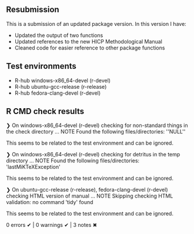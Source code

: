 ## Resubmission
This is a submission of an updated package version. In this version I have:

* Updated the output of two functions
* Updated references to the new HICP Methodological Manual
* Cleaned code for easier reference to other package functions

## Test environments
- R-hub windows-x86_64-devel (r-devel)
- R-hub ubuntu-gcc-release (r-release)
- R-hub fedora-clang-devel (r-devel)

## R CMD check results
❯ On windows-x86_64-devel (r-devel)
  checking for non-standard things in the check directory ... NOTE
  Found the following files/directories:
    ''NULL''

This seems to be related to the test environment and can be ignored.

❯ On windows-x86_64-devel (r-devel)
  checking for detritus in the temp directory ... NOTE
  Found the following files/directories:
    'lastMiKTeXException'

This seems to be related to the test environment and can be ignored.

❯ On ubuntu-gcc-release (r-release), fedora-clang-devel (r-devel)
  checking HTML version of manual ... NOTE
  Skipping checking HTML validation: no command 'tidy' found

This seems to be related to the test environment and can be ignored.

0 errors ✔ | 0 warnings ✔ | 3 notes ✖
